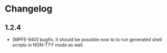 # Changelog

## 1.2.4

* [MPFE-940] bugfix, it should be possible now to to run generated shell scripts in NON-TTY mode as well